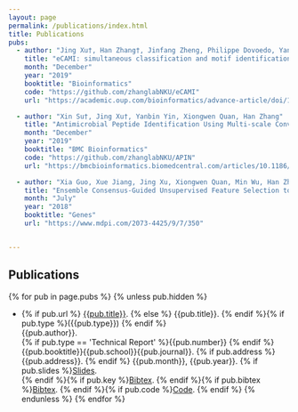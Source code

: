 ```yaml
---
layout: page
permalink: /publications/index.html
title: Publications
pubs:
  - author: "Jing Xu†, Han Zhang†, Jinfang Zheng, Philippe Dovoedo, Yanbin Yin"
    title: "eCAMI: simultaneous classification and motif identification for enzyme annotation"
    month: "December"
    year: "2019"
    booktitle: "Bioinformatics"
    code: "https://github.com/zhanglabNKU/eCAMI"
    url: "https://academic.oup.com/bioinformatics/advance-article/doi/10.1093/bioinformatics/btz908/5651014"

  - author: "Xin Su†, Jing Xu†, Yanbin Yin, Xiongwen Quan, Han Zhang"
    title: "Antimicrobial Peptide Identification Using Multi-scale Convolutional Network"
    month: "December"
    year: "2019"
    booktitle: "BMC Bioinformatics"
    code: "https://github.com/zhanglabNKU/APIN"
    url: "https://bmcbioinformatics.biomedcentral.com/articles/10.1186/s12859-019-3327-y"

  - author: "Xia Guo, Xue Jiang, Jing Xu, Xiongwen Quan, Min Wu, Han Zhang"
    title: "Ensemble Consensus-Guided Unsupervised Feature Selection to Identify Huntington's Disease-Associated Genes"
    month: "July"
    year: "2018"
    booktitle: "Genes"
    url: "https://www.mdpi.com/2073-4425/9/7/350"


---
```


## Publications

{% for pub in page.pubs %}
{% unless pub.hidden %}
  - {% if pub.url %} [{{pub.title}}]({{pub.url}}).
    {% else %} {{pub.title}}.
    {% endif %}{% if pub.type %}({{pub.type}})
    {% endif %}<br>
    {{pub.author}}.<br>
    {% if pub.type == 'Technical Report' %}{{pub.number}}
    {% endif %}{{pub.booktitle}}{{pub.school}}{{pub.journal}}. 
    {% if pub.address %}{{pub.address}}.
    {% endif %} {{pub.month}}, {{pub.year}}. {% if pub.slides %}[Slides]({{pub.slides}}).<br>
    {% endif %}{% if pub.key %}[Bibtex](http://groups.csail.mit.edu/commit/bibtex.cgi?key={{pub.key}}).
    {% endif %}{% if pub.bibtex %}[Bibtex]({{pub.bibtex}}).
    {% endif %}{% if pub.code %}[Code]({{pub.code}}).
    {% endif %}
{% endunless %}
{% endfor %}




